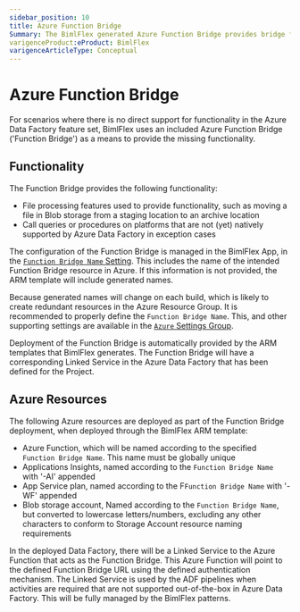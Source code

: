 ```yaml
---
sidebar_position: 10
title: Azure Function Bridge
Summary: The BimlFlex generated Azure Function Bridge provides bridge features to support file operations and to support calls to unsupported technology or services.
varigenceProduct:eProduct: BimlFlex
varigenceArticleType: Conceptual
---
```


# Azure Function Bridge

For scenarios where there is no direct support for functionality in the Azure Data Factory feature set, BimlFlex uses an included Azure Function Bridge ('Function Bridge') as a means to provide the missing functionality.

## Functionality

The Function Bridge provides the following functionality:

* File processing features used to provide functionality, such as moving a file in Blob storage from a staging location to an archive location
* Call queries or procedures on platforms that are not (yet) natively supported by Azure Data Factory in exception cases

The configuration of the Function Bridge is managed in the BimlFlex App, in the [`Function Bridge Name` Setting](bimlflex-app-reference-documentation-setting-AzureFunctionBridgeName). This includes the name of the intended Function Bridge resource in Azure. If this information is not provided, the ARM template will include generated names.

Because generated names will change on each build, which is likely to create redundant resources in the Azure Resource Group. It is recommended to properly define the `Function Bridge Name`. This, and other supporting settings are available in the [`Azure` Settings Group](xref:bimlflex-app-reference-documentation-settings-index#azure).

Deployment of the Function Bridge is automatically provided by the ARM templates that BimlFlex generates. The Function Bridge will have a corresponding Linked Service in the Azure Data Factory that has been defined for the Project.

## Azure Resources

The following Azure resources are deployed as part of the Function Bridge deployment, when deployed through the BimlFlex ARM template:

* Azure Function, which will be named according to the specified `Function Bridge Name`. This name must be globally unique
* Applications Insights, named according to the `Function Bridge Name` with '-AI' appended
* App Service plan, named according to the F`Function Bridge Name` with '-WF' appended
* Blob storage account, Named according to the `Function Bridge Name`, but converted to lowercase letters/numbers, excluding any other characters to conform to Storage Account resource naming requirements

In the deployed Data Factory, there will be a Linked Service to the Azure Function that acts as the Function Bridge. This Azure Function will point to the defined Function Bridge URL using the defined authentication mechanism. The Linked Service is used by the ADF pipelines when activities are required that are not supported out-of-the-box in Azure Data Factory. This will be fully managed by the BimlFlex patterns.
